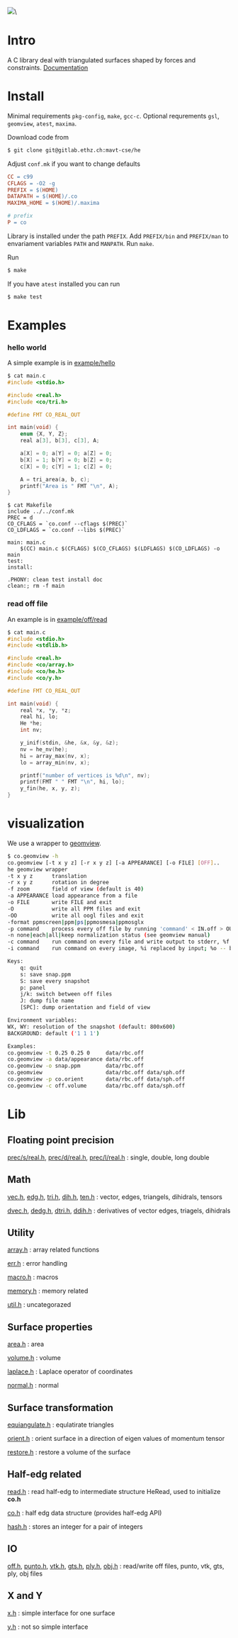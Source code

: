 
![](img/rbc/sde/Da-0.358.png)\

# Intro
A C library deal with triangulated surfaces shaped by forces
and constraints. [Documentation](https://cselab.github.io/corpuscles)

# Install
Minimal requirements `pkg-config`, `make`, `gcc-c`. Optional
requrements `gsl`, `geomview`, `atest`, `maxima`.

Download code from
```sh
$ git clone git@gitlab.ethz.ch:mavt-cse/he
```

Adjust `conf.mk` if you want to change defaults

```makefile
CC = c99
CFLAGS = -O2 -g
PREFIX = $(HOME)
DATAPATH = $(HOME)/.co
MAXIMA_HOME = $(HOME)/.maxima

# prefix
P = co
```

Library is installed under the path `PREFIX`. Add `PREFIX/bin` and
`PREFIX/man` to envariament variables `PATH` and `MANPATH`. Run
`make`.

Run
```sh
$ make
```

If you have `atest` installed you can run
```sh
$ make test
```

# Examples

### hello world

A simple example is in [example/hello](example/hello/)

```c
$ cat main.c
#include <stdio.h>

#include <real.h>
#include <co/tri.h>

#define FMT CO_REAL_OUT

int main(void) {
    enum {X, Y, Z};
    real a[3], b[3], c[3], A;

    a[X] = 0; a[Y] = 0; a[Z] = 0;
    b[X] = 1; b[Y] = 0; b[Z] = 0;
    c[X] = 0; c[Y] = 1; c[Z] = 0;

    A = tri_area(a, b, c);
    printf("Area is " FMT "\n", A);
}

```

```make
$ cat Makefile
include ../../conf.mk
PREC = d
CO_CFLAGS = `co.conf --cflags $(PREC)`
CO_LDFLAGS = `co.conf --libs $(PREC)`

main: main.c
	$(CC) main.c $(CFLAGS) $(CO_CFLAGS) $(LDFLAGS) $(CO_LDFLAGS) -o main
test:
install:

.PHONY: clean test install doc
clean:; rm -f main

```

### read off file

An example is in [example/off/read](example/off/read/)

```c
$ cat main.c
#include <stdio.h>
#include <stdlib.h>

#include <real.h>
#include <co/array.h>
#include <co/he.h>
#include <co/y.h>

#define FMT CO_REAL_OUT

int main(void) {
    real *x, *y, *z;
    real hi, lo;
    He *he;
    int nv;

    y_inif(stdin, &he, &x, &y, &z);
    nv = he_nv(he);
    hi = array_max(nv, x);
    lo = array_min(nv, x);

    printf("number of vertices is %d\n", nv);
    printf(FMT " " FMT "\n", hi, lo);
    y_fin(he, x, y, z);
}

```

# visualization

We use a wrapper to [geomview](http://geomview.org).

```sh
$ co.geomview -h
co.geomview [-t x y z] [-r x y z] [-a APPEARANCE] [-o FILE] [OFF]..
he geomview wrapper
-t x y z      translation
-r x y z      rotation in degree
-f zoom       field of view (default is 40)
-a APPEARANCE load appearance from a file
-o FILE       write FILE and exit
-O            write all PPM files and exit
-OO           write all oogl files and exit
-format	ppmscreen|ppm|ps|ppmosmesa|ppmosglx
-p command    process every off file by running 'command' < IN.off > OUT.off
-n none|each|all|keep normalization status (see geomview manual)
-c command    run command on every file and write output to stderr, %f is replaced by a file name
-i command    run command on every image, %i replaced by input; %o -- by output; %b --- by basename

Keys:
    q: quit
    s: save snap.ppm
    S: save every snapshot
    p: panel
    j/k: switch between off files
    J: dump file name
    [SPC]: dump orientation and field of view

Environment variables:
WX, WY: resolution of the snapshot (default: 800x600)
BACKGROUND: default ('1 1 1')

Examples:
co.geomview -t 0.25 0.25 0     data/rbc.off
co.geomview -a data/appearance data/rbc.off
co.geomview -o snap.ppm        data/rbc.off
co.geomview                    data/rbc.off data/sph.off
co.geomview -p co.orient       data/rbc.off data/sph.off
co.geomview -c off.volume      data/rbc.off data/sph.off

```

# Lib

## Floating point precision

[prec/s/real.h](lib/co/prec/s/real.h), [prec/d/real.h](lib/co/prec/d/real.h), [prec/l/real.h](lib/co/prec/l/real.h)
:   single, double, long double

## Math

[vec.h](lib/co/vec.h), [edg.h](lib/co/edg.h), [tri.h](lib/co/tri.h), [dih.h](lib/co/dih.h), [ten.h](lib/co/ten.h)
: vector, edges, triangels, dihidrals, tensors

[dvec.h](lib/co/dvec.h), [dedg.h](lib/co/dedg.h), [dtri.h](lib/co/dtri.h), [ddih.h](lib/co/ddih.h)
: derivatives of vector edges, triagels, dihidrals

## Utility

[array.h](lib/co/array.h)
:  array related functions

[err.h](lib/co/err.h)
:   error handling

[macro.h](lib/co/macro.h)
:   macros

[memory.h](lib/co/memory.h)
:   memory related

[util.h](lib/co/util.h)
:   uncategorazed

## Surface properties

[area.h](lib/co/area.h)
:   area

[volume.h](lib/co/volume.h)
:   volume

[laplace.h](lib/co/laplace.h)
:   Laplace operator of coordinates

[normal.h](lib/co/normal.h)
:   normal

## Surface transformation

[equiangulate.h](lib/co/equiangulate.h)
:   equlatirate triangles

[orient.h](lib/co/orient.h)
:   orient surface in a direction of eigen values of momentum tensor

[restore.h](lib/co/restore.h)
:  restore a volume of the surface

## Half-edg related

[read.h](lib/co/read.h)
:   read half-edg to intermediate structure HeRead, used to initialize
    **co.h**

[co.h](lib/co/co.h)
:   half edg data structure (provides half-edg API)

[hash.h](lib/co/hash.h)
:   stores an integer for a pair of integers

## IO

[off.h](lib/co/off.h), [punto.h](lib/co/punto.h), [vtk.h](lib/co/vtk.h), [gts.h](lib/co/gts.h), [ply.h](lib/co/ply.h), [obj.h](lib/co/obj.h)
:   read/write off files, punto, vtk, gts, ply, obj files

## X and Y

[x.h](lib/co/x.h)
:   simple interface for one surface

[y.h](lib/co/y.h)
:   not so simple interface
